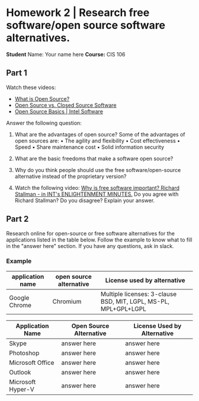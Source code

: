 # Homework 2 | Research free software/open source software alternatives.
**Student** Name: Your name here
**Course:** CIS 106

## Part 1
Watch these videos:
* [What is Open Source?](https://bit.ly/3bQwE3z)
* [Open Source vs. Closed Source Software](https://bit.ly/3irHu1b)
* [Open Source Basics | Intel Software](https://bit.ly/2LBF8RK)

Answer the following question:

1. What are the advantages of open source?
Some of the advantages of open sources are: 
•	The agility and flexibility
•	Cost effectiveness 
•	Speed 
•	Share maintenance cost
•	Solid information security 

3. What are the basic freedoms that make a software open source?
4. Why do you think people should use the free software/open-source alternative instead of the proprietary version?
5. Watch the following video: [Why is free software important? Richard Stallman - in INT's ENLIGHTENMENT MINUTES.](https://www.youtube.com/watch?v=ZPPikY3uLIQ) Do you agree with Richard Stallman? Do you disagree? Explain your answer. 

## Part 2

Research online for open-source or free software alternatives for the applications listed in the table below. Follow the example to know what to fill in the "answer here" section. If you have any questions, ask in slack. 



### Example
| application name | open source alternative | License used by alternative|
|------|-------|-------|
| Google Chrome | Chromium | Multiple licenses: 3-clause BSD, MIT, LGPL, MS-PL, MPL+GPL+LGPL |


| Application Name | Open Source Alternative | License Used by Alternative|
|------|-------|-------|
|Skype|answer here|answer here|
|Photoshop|answer here|answer here|
|Microsoft Office|answer here|answer here|
|Outlook|answer here|answer here|
|Microsoft Hyper-V|answer here|answer here|



